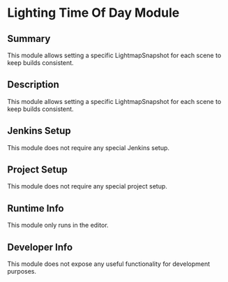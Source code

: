Lighting Time Of Day Module
=============

## Summary

This module allows setting a specific LightmapSnapshot for each scene to keep builds consistent.

## Description

This module allows setting a specific LightmapSnapshot for each scene to keep builds consistent.

## Jenkins Setup

This module does not require any special Jenkins setup.

## Project Setup

This module does not require any special project setup.

## Runtime Info

This module only runs in the editor.

## Developer Info

This module does not expose any useful functionality for development purposes.